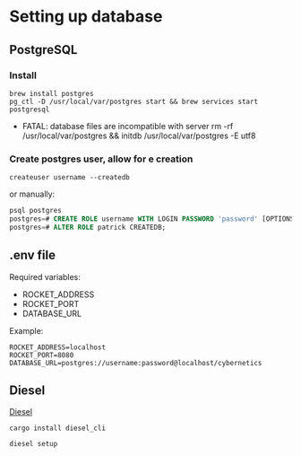 # Setting up database

## PostgreSQL

### Install
```
brew install postgres
pg_ctl -D /usr/local/var/postgres start && brew services start postgresql
```

* FATAL:  database files are incompatible with server
rm -rf /usr/local/var/postgres && initdb /usr/local/var/postgres -E utf8

### Create postgres user, allow for e creation

```
createuser username --createdb
```

or manually:
``` sql
psql postgres
postgres=# CREATE ROLE username WITH LOGIN PASSWORD 'password' [OPTIONS]
postgres=# ALTER ROLE patrick CREATEDB;
```

## .env file

Required variables:
- ROCKET_ADDRESS
- ROCKET_PORT
- DATABASE_URL

Example:
```
ROCKET_ADDRESS=localhost
ROCKET_PORT=8080
DATABASE_URL=postgres://username:password@localhost/cybernetics
```

## Diesel

[Diesel](http://diesel.rs/guides/getting-started/)
```
cargo install diesel_cli

diesel setup
```
